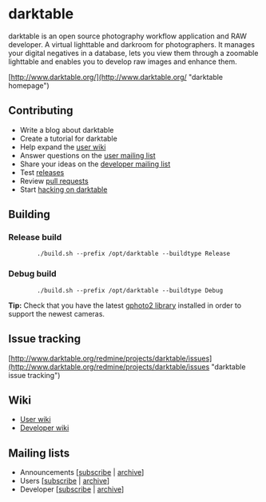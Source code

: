 darktable
=========

darktable is an open source photography workflow application and RAW developer. A virtual lighttable and darkroom for photographers. It manages your digital negatives in a database, lets you view them through a zoomable lighttable and enables you to develop raw images and enhance them.

[http://www.darktable.org/](http://www.darktable.org/ "darktable homepage")

Contributing
------------

* Write a blog about darktable
* Create a tutorial for darktable
* Help expand the [user wiki](http://www.darktable.org/redmine/projects/users/wiki)
* Answer questions on the [user mailing list](http://sourceforge.net/mailarchive/forum.php?forum_name=darktable-users)
* Share your ideas on the [developer mailing list](http://sourceforge.net/mailarchive/forum.php?forum_name=darktable-devel)
* Test [releases](http://www.darktable.org/install/)
* Review [pull requests](http://github.com/darktable-org/darktable/pulls)
* Start [hacking on darktable](http://www.darktable.org/redmine/projects/darktable/wiki/Hacking_on_darktable)

Building
--------

### Release build

            ./build.sh --prefix /opt/darktable --buildtype Release

### Debug build

            ./build.sh --prefix /opt/darktable --buildtype Debug


**Tip:** Check that you have the latest [gphoto2 library](http://www.gphoto.org/ "gphoto2 homepage") installed in order to support the newest cameras.

Issue tracking
--------------

[http://www.darktable.org/redmine/projects/darktable/issues](http://www.darktable.org/redmine/projects/darktable/issues "darktable issue tracking")

Wiki
----

* [User wiki](http://www.darktable.org/redmine/projects/users/wiki "darktable user wiki")
* [Developer wiki](http://www.darktable.org/redmine/projects/darktable/wiki "darktable developer wiki")


Mailing lists
-------------

* Announcements [[subscribe](https://lists.sourceforge.net/lists/listinfo/darktable-announcements) | [archive](http://sourceforge.net/mailarchive/forum.php?forum_name=darktable-announcements)]
* Users [[subscribe](https://lists.sourceforge.net/lists/listinfo/darktable-users) | [archive](http://sourceforge.net/mailarchive/forum.php?forum_name=darktable-users)]
* Developer [[subscribe](https://lists.sourceforge.net/lists/listinfo/darktable-devel) | [archive](http://sourceforge.net/mailarchive/forum.php?forum_name=darktable-devel)]
